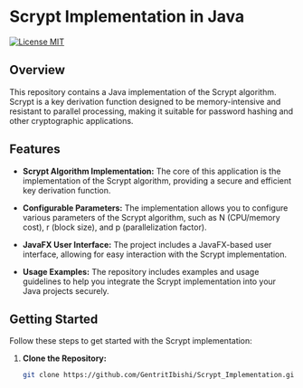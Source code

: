 # Scrypt Implementation in Java
[![License MIT](https://img.shields.io/badge/license-MIT-blue.svg)](https://github.com/GentritIbishi/ScryptImplemenation/blob/master/LICENSE.txt)

## Overview

This repository contains a Java implementation of the Scrypt algorithm. Scrypt is a key derivation function designed to be memory-intensive and resistant to parallel processing, making it suitable for password hashing and other cryptographic applications.

## Features

- **Scrypt Algorithm Implementation:** The core of this application is the implementation of the Scrypt algorithm, providing a secure and efficient key derivation function.
  
- **Configurable Parameters:** The implementation allows you to configure various parameters of the Scrypt algorithm, such as N (CPU/memory cost), r (block size), and p (parallelization factor).

- **JavaFX User Interface:** The project includes a JavaFX-based user interface, allowing for easy interaction with the Scrypt implementation.
  
- **Usage Examples:** The repository includes examples and usage guidelines to help you integrate the Scrypt implementation into your Java projects securely.

## Getting Started

Follow these steps to get started with the Scrypt implementation:

1. **Clone the Repository:**
   
   ```bash
   git clone https://github.com/GentritIbishi/Scrypt_Implementation.git

